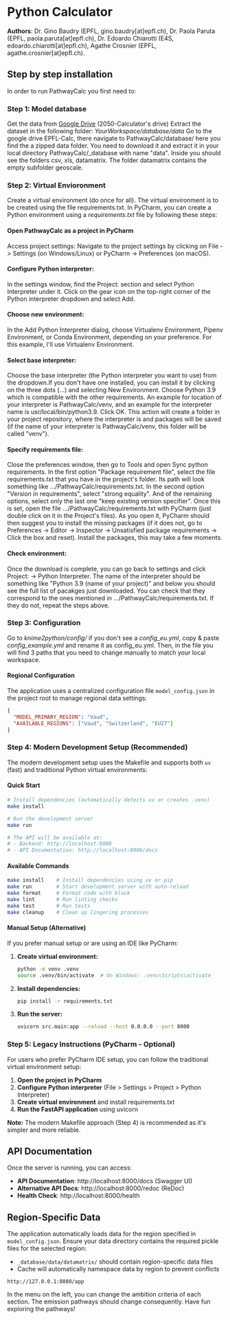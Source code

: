 # Python Calculator

**Authors**: Dr. Gino Baudry (EPFL, gino.baudry[at]epfl.ch), Dr. Paola Paruta (EPFL, paola.paruta[at]epfl.ch), Dr. Edoardo Chiarotti (E4S, edoardo.chiarotti[at]epfl.ch), Agathe Crosnier (EPFL, agathe.crosnier[at]epfl.ch).

## Step by step installation

In order to run PathwayCalc you first need to:

### Step 1: Model database

Get the data from
<a href="https://drive.google.com/drive/u/1/folders/1UrYny7mcWQuBrL6KdOKrfEQEkwU0vV8E" target="_blank"> Google Drive</a> (2050-Calculator's drive)
Extract the dataset in the following folder: _YourWorkspace/database/data_
Go to the google drive EPFL-Calc, there navigate to PathwayCalc/database/ here you find the a zipped data folder.
You need to download it and extract it in your local directory PathwayCalc/\_database with name "data".
Inside you should see the folders csv, xls, datamatrix. The folder datamatrix contains the empty subfolder geoscale.

### Step 2: Virtual Envioronment

Create a virtual environment (do once for all). The virtual environment is to be created using the file requirements.txt. In PyCharm, you can create a Python environment using a _requirements.txt_ file by following these steps:

#### Open PathwayCalc as a project in PyCharm

Access project settings: Navigate to the project settings by clicking on File -> Settings (on Windows/Linux) or PyCharm -> Preferences (on macOS).

#### Configure Python interpreter:

In the settings window, find the Project: <Your Project Name> section and select Python Interpreter under it. Click on the gear icon on the top-right corner of the Python interpreter dropdown and select Add.

#### Choose new environment:

In the Add Python Interpreter dialog, choose Virtualenv Environment, Pipenv Environment, or Conda Environment, depending on your preference. For this example, I'll use Virtualenv Environment.

#### Select base interpreter:

Choose the base interpreter (the Python interpreter you want to use) from the dropdown.If you don't have one installed, you can install it by clicking on the three dots (...) and selecting New Environment. Choose Python 3.9 which is compatible with the other requirements. An example for location of your interpreter is PathwayCalc/venv, and an example for the interpreter name is usr/local/bin/python3.9. Click OK. This action will create a folder in your project repository, where the interpreter is and packages will be saved (if the name of your interpreter is PathwayCalc/venv, this folder will be called "venv").

#### Specify requirements file:

Close the preferences window, then go to Tools and open Sync python requirements. In the first option "Package requirement file", select the file requirements.txt that you have in the project's folder. Its path will look something like .../PathwayCalc/requirements.txt. In the second option "Version in requirements", select "strong equality". And of the remaining options, select only the last one "keep existing version specifier". Once this is set, open the file .../PathwayCalc/requirements.txt with PyCharm (just double click on it in the Project's files). As you open it, PyCharm should then suggest you to install the missing packages (if it does not, go to Preferences -> Editor -> Inspector -> Unsatisfied package requirements -> Click the box and reset). Install the packages, this may take a few moments.

#### Check environment:

Once the download is complete, you can go back to settings and click Project: <Your Project Name> -> Python Interpreter. The name of the interpreter should be something like "Python 3.9 (name of your project)" and below you should see the full list of pacakges just downloaded. You can check that they correspond to the ones mentioned in .../PathwayCalc/requirements.txt. If they do not, repeat the steps above.

### Step 3: Configuration

Go to _knime2python/config/_ if you don't see a _config_eu.yml_, copy & paste _config_example.yml_
and rename it as config_eu.yml. Then, in the file you will find 3 paths that you need to change manually to match your local workspace.

#### Regional Configuration

The application uses a centralized configuration file `model_config.json` in the project root to manage regional data settings:

```json
{
  "MODEL_PRIMARY_REGION": "Vaud",
  "AVAILABLE_REGIONS": ["Vaud", "Switzerland", "EU27"]
}
```

### Step 4: Modern Development Setup (Recommended)

The modern development setup uses the Makefile and supports both `uv` (fast) and traditional Python virtual environments:

#### Quick Start

```bash
# Install dependencies (automatically detects uv or creates .venv)
make install

# Run the development server
make run

# The API will be available at:
# - Backend: http://localhost:8000
# - API Documentation: http://localhost:8000/docs
```

#### Available Commands

```bash
make install    # Install dependencies using uv or pip
make run        # Start development server with auto-reload
make format     # Format code with black
make lint       # Run linting checks
make test       # Run tests
make cleanup    # Clean up lingering processes
```

#### Manual Setup (Alternative)

If you prefer manual setup or are using an IDE like PyCharm:

1. **Create virtual environment:**

   ```bash
   python -m venv .venv
   source .venv/bin/activate  # On Windows: .venv\Scripts\activate
   ```

2. **Install dependencies:**

   ```bash
   pip install -r requirements.txt
   ```

3. **Run the server:**
   ```bash
   uvicorn src.main:app --reload --host 0.0.0.0 --port 8000
   ```

### Step 5: Legacy Instructions (PyCharm - Optional)

For users who prefer PyCharm IDE setup, you can follow the traditional virtual environment setup:

1. **Open the project in PyCharm**
2. **Configure Python interpreter** (File > Settings > Project > Python Interpreter)
3. **Create virtual environment** and install requirements.txt
4. **Run the FastAPI application** using uvicorn

**Note:** The modern Makefile approach (Step 4) is recommended as it's simpler and more reliable.

## API Documentation

Once the server is running, you can access:

- **API Documentation**: http://localhost:8000/docs (Swagger UI)
- **Alternative API Docs**: http://localhost:8000/redoc (ReDoc)
- **Health Check**: http://localhost:8000/health

## Region-Specific Data

The application automatically loads data for the region specified in `model_config.json`. Ensure your data directory contains the required pickle files for the selected region:

- `_database/data/datamatrix/` should contain region-specific data files
- Cache will automatically namespace data by region to prevent conflicts

```
http://127.0.0.1:8080/app
```

In the menu on the left, you can change the ambition criteria of each section. The emission pathways should change consequently. Have fun exploring the pathways!
